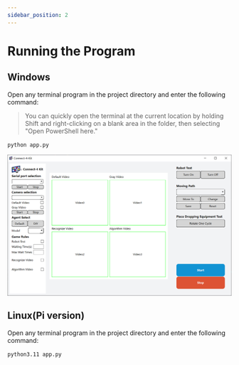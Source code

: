 ```yaml
---
sidebar_position: 2
---
```


# Running the Program

## Windows

Open any terminal program in the project directory and enter the following command:

> You can quickly open the terminal at the current location by holding Shift and right-clicking on a blank area in the folder, then selecting "Open PowerShell here."

```bash
python app.py
```

![](attachment/2023-07-12-18-39-07.png)

## Linux(Pi version)

Open any terminal program in the project directory and enter the following command:

```bash
python3.11 app.py
```
